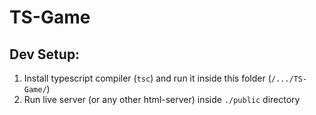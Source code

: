 # TS-Game

## Dev Setup:

1. Install typescript compiler (`tsc`) and run it inside this folder (`/.../TS-Game/`)
2. Run live server (or any other html-server) inside `./public` directory
